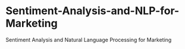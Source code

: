 # Sentiment-Analysis-and-NLP-for-Marketing
Sentiment Analysis and Natural Language Processing for Marketing
